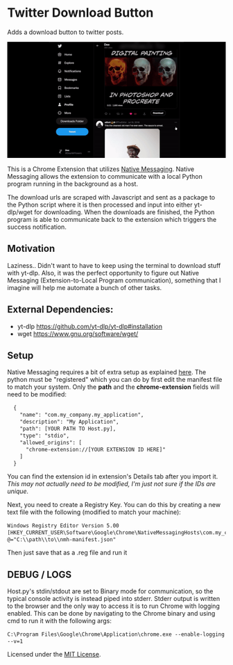 # Twitter Download Button

Adds a download button to twitter posts.

![demo](https://github.com/DeeFrancois/twitter-download-button/blob/main/DocumentationImages/demo.gif)

This is a Chrome Extension that utilizes [Native Messaging](https://developer.chrome.com/docs/apps/nativeMessaging/). Native Messaging allows the extension to communicate with a local Python program running in the background as a host. 

The download urls are scraped with Javascript and sent as a package to the Python script where it is then processed and input into either yt-dlp/wget for downloading. 
When the downloads are finished, the Python program is able to communicate back to the extension which triggers the success notification.

## Motivation

Laziness.. Didn't want to have to keep using the terminal to download stuff with yt-dlp. Also, it was the perfect opportunity to figure out Native Messaging (Extension-to-Local Program communication), something
that I imagine will help me automate a bunch of other tasks.

## External Dependencies:
- yt-dlp https://github.com/yt-dlp/yt-dlp#installation
- wget https://www.gnu.org/software/wget/

## Setup

Native Messaging requires a bit of extra setup as explained [here](https://developer.chrome.com/docs/apps/nativeMessaging/). 
The python must be "registered" which you can do by first edit the manifest file to match your system. Only the **path** and the **chrome-extension** fields will need to be modified:
```
  {
    "name": "com.my_company.my_application",
    "description": "My Application",
    "path": [YOUR PATH TO Host.py],
    "type": "stdio",
    "allowed_origins": [
      "chrome-extension://[YOUR EXTENSION ID HERE]"
    ]
  }
```
You can find the extension id in extension's Details tab after you import it. *This may not actually need to be modified, I'm just not sure if the IDs are unique.*

Next, you need to create a Registry Key. You can do this by creating a new text file with the following (modified to match your machine):
```
Windows Registry Editor Version 5.00
[HKEY_CURRENT_USER\Software\Google\Chrome\NativeMessagingHosts\com.my_company.my_application]
@="C:\\path\\to\\nmh-manifest.json"
```
Then just save that as a .reg file and run it

## DEBUG / LOGS

Host.py's stdin/stdout are set to Binary mode for communication, so the typical console activity is instead piped into stderr. 
Stderr output is written to the browser and the only way to access it is to run Chrome with logging enabled. This can be done by navigating to the Chrome binary and using cmd to run it with the following args:
```
C:\Program Files\Google\Chrome\Application\chrome.exe --enable-logging --v=1
```

Licensed under the [MIT License](LICENSE).
